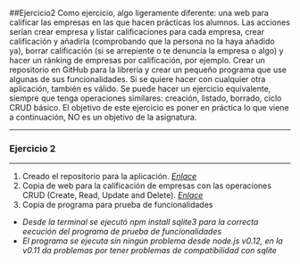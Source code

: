 ##Ejercicio2
Como ejercicio, algo ligeramente diferente: una web para calificar las empresas en las que hacen prácticas los alumnos. Las acciones serían crear empresa y listar calificaciones para cada empresa, crear calificación y añadirla (comprobando que la persona no la haya añadido ya), borrar calificación (si se arrepiente o te denuncia la empresa o algo) y hacer un ránking de empresas por calificación, por ejemplo. Crear un repositorio en GitHub para la librería y crear un pequeño programa que use algunas de sus funcionalidades. Si se quiere hacer con cualquier otra aplicación, también es válido.
Se puede hacer un ejercicio equivalente, siempre que tenga operaciones similares: creación, listado, borrado, ciclo CRUD básico. El objetivo de este ejercicio es poner en práctica lo que viene a continuación, NO es un objetivo de la asignatura.
_________________________

### Ejercicio 2
_______________
1. Creado el repositorio para la aplicación. [*Enlace*](https://github.com/jmrodriguez90/CalificarEmpresas)
2. Copia de web para la calificación de empresas con las operaciones CRUD (Create, Read, Update and Delete). [*Enlace*](https://github.com/jmrodriguez90/CalificarEmpresas/blob/master/src/lib/CalificarEmpresas.js)
3. Copia de programa para prueba de funcionalidades

* *Desde la terminal se ejecutó npm install sqlite3 para la correcta eecución del programa de prueba de funcionalidades*
* *El programa se ejecuta sin ningún problema desde node.js v0.12, en la v0.11 da problemas por tener problemas de compatibilidad con sqlite*
